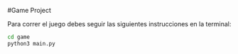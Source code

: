 #Game Project

Para correr el juego debes seguir las siguientes instrucciones en la terminal:

```sh
cd game
python3 main.py 
```


